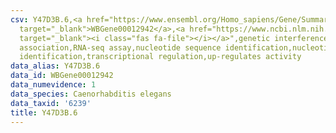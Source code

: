 ```yaml
---
csv: Y47D3B.6,<a href="https://www.ensembl.org/Homo_sapiens/Gene/Summary?db=core;g=WBGene00012942"
  target="_blank">WBGene00012942</a>,<a href="https://www.ncbi.nlm.nih.gov/pubmed/27496166"
  target="_blank"><i class="fas fa-file"></i></a>",genetic interference,functional
  association,RNA-seq assay,nucleotide sequence identification,nucleotide sequence
  identification,transcriptional regulation,up-regulates activity
data_alias: Y47D3B.6
data_id: WBGene00012942
data_numevidence: 1
data_species: Caenorhabditis elegans
data_taxid: '6239'
title: Y47D3B.6
---
```

